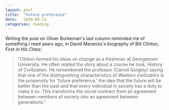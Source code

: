 ```yaml
---
layout: post
title:  "Future preference"
date:   2020-09-11
categories: reading
---
```


Writing the post on Oliver Burkeman's last column reminded me of something I read years ago, in David Maraniss's biography of Bill Clinton, _First in His Class_:

> "Clinton formed his ideas on change as a freshman at Georgetown University. He often related the story about a course he took, History of Civilization. He remembered the professor (Carroll Quigley) saying that one of the distinguishing characteristics of Western civilization is the propensity for 'future preference,' the idea that the future will be better than the past and that every individual in society has a duty to make it so. This transforms the social contract from an agreement between members of society into an agreement between generations."